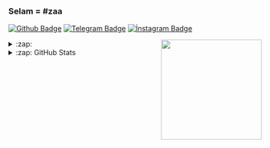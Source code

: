 ### Selam = #zaa

[![Github Badge](https://img.shields.io/badge/-Github-000?style=quare&labelColor=000&logo=Github&logoColor=white&link=https://github.com/amahocam/amahocam)](https://github.com/amahocam)
[![Telegram Badge](https://img.shields.io/badge/-Telegram-blue?style=flat-quare&labelColor=dark_blue&logo=Telegram&logoColor=dark_blue&link=t.me/mutsuz_panda)](https://t.me/mutsuz_panda)
[![İnstagram Badge](https://img.shields.io/badge/-%C4%B0nstagram%C4%B1m-red?style=flat-quare&labelColor=dark_red&logo=%C4%B0nstagram&logoColor=black&link=https://instagram.com/ama_hocaam?utm_medium=copy_link)](https://instagram.com/ama_hocaam?utm_medium=copy_link)

<a href="https://github.com/amahocam/amahocam">
  <img align="right" src="https://user-images.githubusercontent.com/6764957/101532175-1cda1580-39cf-11eb-92fc-8466f97122fc.png" width=200 />
</a>

<details>
  <summary>:zap: </summary>
  
[<img src="https://camo.githubusercontent.com/992babdffd8c74a1502de375fbdf7e4d54773242/68747470733a2f2f6d656469612e67697068792e636f6d2f6d656469612f53576f536b4e36447854737a71494b4571762f67697068792e676966" url="https://github.com/fireganqQ" width="495px">](https://github.com/fireganqQ)

[![Hits](https://hits.seeyoufarm.com/api/count/incr/badge.svg?url=https://github.com/amahocam&count_bg=%231EE510&title_bg=%23555555&icon=&icon_color=%23931414&title=account+views&edge_flat=true)](https://github.com/amahocam)

</details>

<details>
  <summary>:zap: GitHub Stats</summary>
  
[![amahocam's github stats](https://github-readme-stats.vercel.app/api?username=amahocam&show_icons=true&theme=radical&count_private=true)](https://github.com/amahocam)

[![Top Langs](https://github-readme-stats.vercel.app/api/top-langs/?username=amahocam&layout=compact&theme=radical)](https://github.com/amahocam)

## [<img src="https://media.giphy.com/media/VgCDAzcKvsR6OM0uWg/giphy.gif" width="50">](https://github.com/amahocam) Profilime Bakmışken Takip Etsen Ne Güzel Olur?? :)</img> 

<!--<details>
  <summary>📊 This week I spent my time on</summary>
  [![Wwakatime stats](https://github-readme-stats-taupe-two.vercel.app/api/wakatime?username=amahocam&hide_title=true&hide_border=true&langs_count=1)](https://github.com/amahocam)
</details>-->
